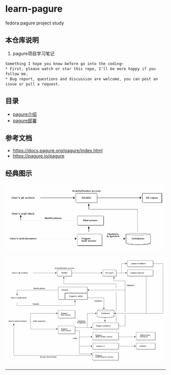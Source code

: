 # learn-pagure

fedora pagure project study

## 本仓库说明

1. pagure项目学习笔记

```
Something I hope you know before go into the coding~
* First, please watch or star this repo, I'll be more happy if you follow me.
* Bug report, questions and discussion are welcome, you can post an issue or pull a request.
```

## 目录

* [pagure介绍](docs/pagure介绍.md)
* [pagure部署](docs/pagure部署.md)


## 参考文档

* <https://docs.pagure.org/pagure/index.html>
* <https://pagure.io/pagure>


## 经典图示

![20210626_223010_17](image/20210626_223010_17.png)

![20210626_223026_66](image/20210626_223026_66.png)


---
